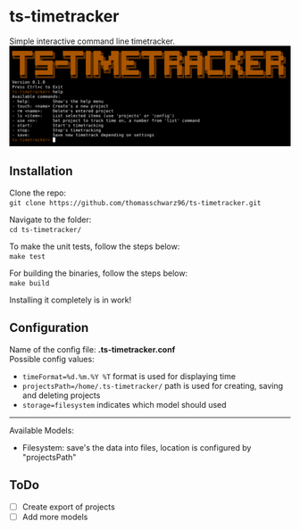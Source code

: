# ts-timetracker
Simple interactive command line timetracker.  
![TS-Timetracker Screenshot](timetracker.png)  

## Installation
Clone the repo:  
`git clone https://github.com/thomasschwarz96/ts-timetracker.git`  

Navigate to the folder:  
`cd ts-timetracker/`

To make the unit tests, follow the steps below:  
`make test`  

For building the binaries, follow the steps below:  
`make build`  

Installing it completely is in work!

## Configuration
Name of the config file: **.ts-timetracker.conf**  
Possible config values:  
- `timeFormat=%d.%m.%Y %T` format is used for displaying time
- `projectsPath=/home/.ts-timetracker/` path is used for creating, saving and deleting projects
- `storage=filesystem` indicates which model should used

-- --

Available Models:
- Filesystem: save's the data into files, location is configured by "projectsPath"

## ToDo
- [ ] Create export of projects
- [ ] Add more models